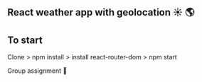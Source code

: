 ## React weather app with geolocation ☀️ 🌎
## To start 
Clone > npm install > install react-router-dom > npm start



Group assignment 🚀
